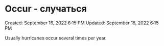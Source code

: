 # Occur - случаться

Created: September 16, 2022 6:15 PM
Updated: September 16, 2022 6:15 PM

Usually hurricanes occur several times per year.